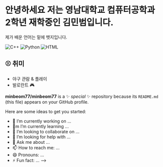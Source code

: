 # 안녕하세요 저는 영남대학교 컴퓨터공학과 2학년 재학중인 김민범입니다.
제가 배운 언어는 밑에 뱃지입니다.

![C++](https://img.shields.io/badge/C++-00599C?style=flat-square&logo=cplusplus&logoColor=white)
![Python](https://img.shields.io/badge/Python-3776AB?style=flat-square&logo=python&logoColor=white)
![HTML](https://img.shields.io/badge/HTML5-E34F26?style=flat-square&logo=html5&logoColor=white)

## ⚾️ 취미

- 야구 관람 & 플레이
- 발로란트 🎮
  

**minbeom77/minbeom77** is a ✨ _special_ ✨ repository because its `README.md` (this file) appears on your GitHub profile.

Here are some ideas to get you started:

- 🔭 I’m currently working on ...
- 🌱m I’m currently learning ...
- 👯 I’m looking to collaborate on ...
- 🤔 I’m looking for help with ...
- 💬 Ask me about ...
- 📫 How to reach me: ...
- 😄 Pronouns: ...
- ⚡ Fun fact: ...
-->
